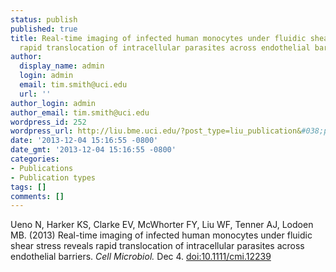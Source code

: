 ```yaml
---
status: publish
published: true
title: Real-time imaging of infected human monocytes under fluidic shear stress reveals
  rapid translocation of intracellular parasites across endothelial barriers
author:
  display_name: admin
  login: admin
  email: tim.smith@uci.edu
  url: ''
author_login: admin
author_email: tim.smith@uci.edu
wordpress_id: 252
wordpress_url: http://liu.bme.uci.edu/?post_type=liu_publication&#038;p=252
date: '2013-12-04 15:16:55 -0800'
date_gmt: '2013-12-04 15:16:55 -0800'
categories:
- Publications
- Publication types
tags: []
comments: []
---
```

<p class="p1"><span class="s1">Ueno N, Harker KS, Clarke EV, McWhorter FY, Liu WF, Tenner AJ, Lodoen MB.</span>&nbsp;(2013) Real-time imaging of infected human monocytes under fluidic shear stress reveals rapid translocation of intracellular parasites across endothelial barriers.<i> Cell Microbiol. </i>Dec 4.&nbsp;<a href="http://dx.doi.org/10.1111/cmi.12239">doi:10.1111/cmi.12239</a></p>
